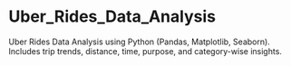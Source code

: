 # Uber_Rides_Data_Analysis
Uber Rides Data Analysis using Python (Pandas, Matplotlib, Seaborn). Includes trip trends, distance, time, purpose, and category-wise insights.
